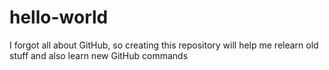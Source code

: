 # hello-world
I forgot all about GitHub, so creating this repository will help me relearn old stuff and also learn new GitHub commands
